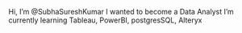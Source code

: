  Hi, I’m @SubhaSureshKumar
 I wanted to become a Data Analyst
 I’m currently learning Tableau, PowerBI, postgresSQL, Alteryx 

<!---
SubhaSureshKumar/SubhaSureshKumar is a ✨ special ✨ repository because its `README.md` (this file) appears on your GitHub profile.
You can click the Preview link to take a look at your changes.
--->
